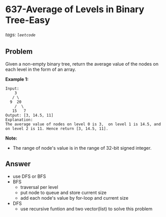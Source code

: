 # 637-Average of Levels in Binary Tree-Easy
###### tags: `leetcode`
## Problem
Given a non-empty binary tree, return the average value of the nodes on each level in the form of an array. 

**Example 1:**
```
Input:
    3
   / \
  9  20
    /  \
   15   7
Output: [3, 14.5, 11]
Explanation:
The average value of nodes on level 0 is 3,  on level 1 is 14.5, and on level 2 is 11. Hence return [3, 14.5, 11].
```


**Note:**
- The range of node's value is in the range of 32-bit signed integer.


## Answer
- use DFS or BFS
- BFS
    - traversal per level
    - put node to queue and store current size
    - add each node's value by for-loop and current size
- DFS
    - use recursive funtion and two vector(list) to solve this problem